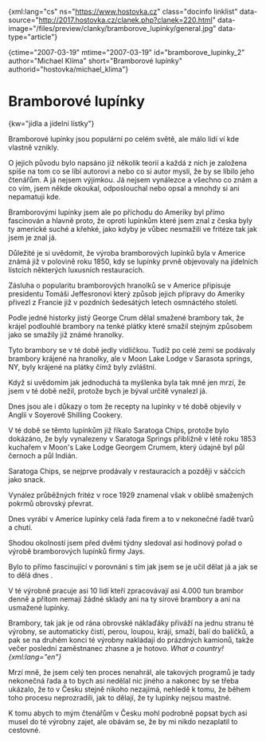 
{xml:lang="cs" ns="https://www.hostovka.cz" class="docinfo linklist" data-source="http://2017.hostovka.cz/clanek.php?clanek=220.html" data-image="/files/preview/clanky/bramborove_lupinky/general.jpg" data-type="article"}

{ctime="2007-03-19" mtime="2007-03-19" id="bramborove\_lupinky\_2" author="Michael Klíma" short="Bramborové lupínky" authorid="hostovka/michael_klima"}

# Bramborové lupínky

<!-- generated attribute kw by user_udpatekw.sh on 2020-04-21, do not edit -->

{kw="jídla a jídelní lístky"}

Bramborové lupínky jsou populární po celém světě, ale málo lidí ví kde vlastně vznikly.

O jejich původu bylo napsáno již několik teorií a každá z nich je založena spíše na tom co se líbí autorovi a nebo co si autor myslí, že by se líbilo jeho čtenářům. A já nejsem výjimkou. Já nejsem vynálezce a všechno co znám a co vím, jsem někde okoukal, odposlouchal nebo opsal a mnohdy si ani nepamatuji kde.

Bramborovými lupínky jsem ale po příchodu do Ameriky byl přímo fascinován a hlavně proto, že oproti lupínkům které jsem znal z česka byly ty americké suché a křehké, jako kdyby je vůbec nesmažili ve fritéze tak jak jsem je znal já.

Důležité je si uvědomit, že výroba bramborových lupínků byla v Americe známá již v polovině roku 1850, kdy se lupínky prvně objevovaly na jídelních lístcích některých luxusních restauracích.

Zásluha o popularitu bramborových hranolků se v Americe připisuje presidentu Tomáši Jeffesronovi který způsob jejich přípravy do Ameriky přivezl z Francie již v pozdních šedesátých letech osmnáctého století.

Podle jedné historky jistý George Crum dělal smažené brambory tak, že krájel podlouhlé brambory na tenké plátky které smažil stejným způsobem jako se smažily již známé hranolky.

Tyto brambory se v té době jedly vidličkou. Tudíž po celé zemi se podávaly brambory krájené na hranolky, ale v Moon Lake Lodge v Sarasota springs, NY, byly krájené na plátky čímž byly zvláštní.

Když si uvědomím jak jednoduchá ta myšlenka byla tak mně jen mrzí, že jsem v té době nežil, protože bych je býval určitě vynalezl já.

Dnes jsou ale i důkazy o tom že recepty na lupínky v té době objevily v Anglii v Soyerově Shilling Cookery.

V té době se těmto lupínkům již říkalo Saratoga Chips, protože bylo dokázáno, že byly vynalezeny v Saratoga Springs přibližně v létě roku 1853 kuchařem v Moon's Lake Lodge Georgem Crumem, který údajně byl půl černoch a půl Indián.

Saratoga Chips, se nejprve prodávaly v restauracích a později v sáčcích jako snack.

Vynález průběžných fritéz v roce 1929 znamenal však v oblibě smažených pokrmů obrovský převrat.

Dnes vyrábí v Americe lupínky celá řada firem a to v nekonečné řadě tvarů a chutí.

Shodou okolností jsem před dvěmi týdny sledoval asi hodinový pořad o výrobě bramborových lupínků firmy Jays.

Bylo to přímo fascinující v porovnání s tím jak jsem se je učil dělat já a jak se to dělá dnes .

V té výrobně pracuje asi 10 lidí kteří zpracovávají asi 4.000 tun brambor denně a přitom nemají žádné sklady ani na ty sirové brambory a ani na usmažené lupínky.

Brambory, tak jak je od rána obrovské náklaďáky přiváží na jednu stranu té výrobny, se automaticky čistí, perou, loupou, krájí, smaží, balí do balíčků, a pak se na druhém konci té výrobny nakládají do prázdných kamionů, takže večer poslední zaměstnanec zhasne a je hotovo. _What a country! {xml:lang="en"}_

Mrzí mně, že jsem celý ten proces nenahrál, ale takových programů je tady nekonečná řada a to bych asi nedělal nic jiného a nakonec by se třeba ukázalo, že to v Česku stejně nikoho nezajímá, nehledě k tomu, že během toho procesu neprozradili, jak to dělají, že ty lupínky nejsou mastné.

K tomu abych to mým čtenářům v Česku mohl podrobně popsat bych asi musel do té výrobny zajet, ale obávám se, že by mi nikdo nezaplatil to cestovné.

